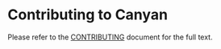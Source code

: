 # Contributing to Canyan

Please refer to the [CONTRIBUTING](https://canyanio.github.io/rating-integration/contributing/) document for the full text.

